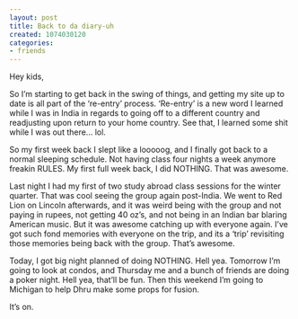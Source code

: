 ```yaml
---
layout: post
title: Back to da diary-uh
created: 1074030120
categories:
- friends
---
```

Hey kids,

So I’m starting to get back in the swing of things, and getting my site up to date is all part of the ‘re-entry’ process. ‘Re-entry’ is a new word I learned while I was in India in regards to going off to a different country and readjusting upon return to your home country. See that, I learned some shit while I was out there... lol.

So my first week back I slept like a looooog, and I finally got back to a normal sleeping schedule. Not having class four nights a week anymore freakin RULES. My first full week back, I did NOTHING. That was awesome.

Last night I had my first of two study abroad class sessions for the winter quarter. That was cool seeing the group again post-India. We went to Red Lion on Lincoln afterwards, and it was weird being with the group and not paying in rupees, not getting 40 oz’s, and not being in an Indian bar blaring American music. But it was awesome catching up with everyone again. I’ve got such fond memories with everyone on the trip, and its a ‘trip’ revisiting those memories being back with the group. That’s awesome.

Today, I got big night planned of doing NOTHING. Hell yea. Tomorrow I’m going to look at condos, and Thursday me and a bunch of friends are doing a poker night. Hell yea, that’ll be fun. Then this weekend I’m going to Michigan to help Dhru make some props for fusion.

It’s on.
